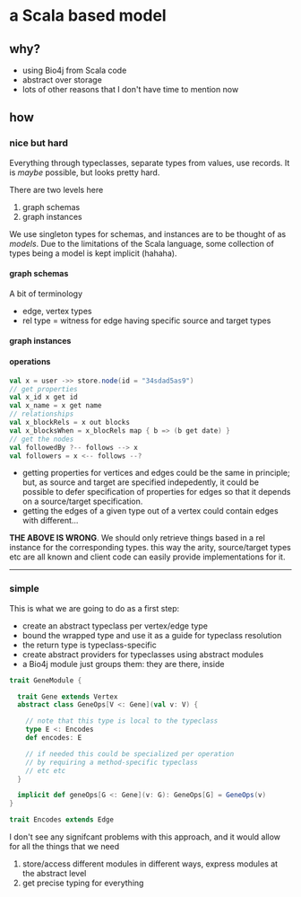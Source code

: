# a Scala based model

## why?

- using Bio4j from Scala code
- abstract over storage
- lots of other reasons that I don't have time to mention now

## how

### nice but hard

Everything through typeclasses, separate types from values, use records. It is _maybe_ possible, but looks pretty hard.

There are two levels here

1. graph schemas
2. graph instances

We use singleton types for schemas, and instances are to be thought of as _models_. Due to the limitations of the Scala language, some collection of types being a model is kept implicit (hahaha).

#### graph schemas

A bit of terminology

- edge, vertex types
- rel type = witness for edge having specific source and target types

#### graph instances

#### operations

``` scala
val x = user ->> store.node(id = "34sdad5as9")
// get properties
val x_id x get id
val x_name = x get name
// relationships
val x_blockRels = x out blocks
val x_blocksWhen = x_blocRels map { b => (b get date) }
// get the nodes
val followedBy ?-- follows --> x
val followers = x <-- follows --?
```

- getting properties for vertices and edges could be the same in principle; but, as source and target are specified indepedently, it could be possible to defer specification of properties for edges so that it depends on a source/target specification.
- getting the edges of a given type out of a vertex could contain edges with different...

**THE ABOVE IS WRONG**. We should only retrieve things based in a rel instance for the corresponding types. this way the arity, source/target types etc are all known and client code can easily provide implementations for it.


-----

### simple

This is what we are going to do as a first step:

- create an abstract typeclass per vertex/edge type
- bound the wrapped type and use it as a guide for typeclass resolution
- the return type is typeclass-specific
- create abstract providers for typeclasses using abstract modules
- a Bio4j module just groups them: they are there, inside

``` scala
trait GeneModule {

  trait Gene extends Vertex
  abstract class GeneOps[V <: Gene](val v: V) {

    // note that this type is local to the typeclass
    type E <: Encodes
    def encodes: E

    // if needed this could be specialized per operation
    // by requiring a method-specific typeclass
    // etc etc 
  }

  implicit def geneOps[G <: Gene](v: G): GeneOps[G] = GeneOps(v)
}

trait Encodes extends Edge
```

I don't see any signifcant problems with this approach, and it would allow for all the things that we need

1. store/access different modules in different ways, express modules at the abstract level
2. get precise typing for everything

